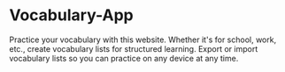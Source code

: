 # Vocabulary-App
Practice your vocabulary with this website. Whether it's for school, work, etc., create vocabulary lists for structured learning. Export or import vocabulary lists so you can practice on any device at any time.
